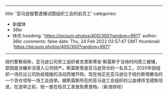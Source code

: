 
---
title: '亚马逊报警逮捕试图组织工会的前员工'
categories: 
 - 新媒体
 - 36kr
 - 快讯
headimg: 'https://picsum.photos/400/300?random=9971'
author: 36kr
comments: false
date: Thu, 24 Feb 2022 02:57:47 GMT
thumbnail: 'https://picsum.photos/400/300?random=9971'
---

<div>   
纽约警察局称，亚马逊公司劳工组织者克里斯蒂安·斯莫斯于当地时间周三被捕，原因是涉嫌非法侵入公司财产。斯莫斯曾是亚马逊货仓的一名员工，2020年因组织一场抗议公司防疫措施的活动而被开除。现在他正在亚马逊位于纽约斯塔滕岛的一个货仓领导一场工会选举。据斯莫斯所在的亚马逊工会组织的公益律师戈德斯坦说，在选举之前，他一直在给员工发放免费食物。（新浪财经）  
</div>
            